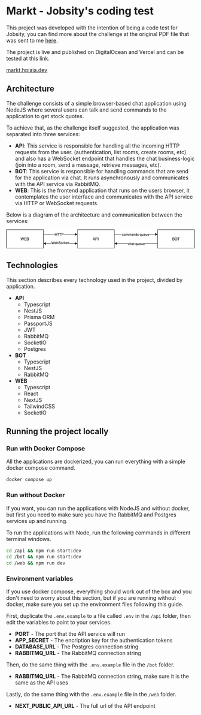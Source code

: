 # Markt - Jobsity's coding test

This project was developed with the intention of being a code test for Jobsity, you can find more about the challenge at the original PDF file that was sent to me [here](https://github.com/hpiaia/markt/blob/main/challenge.pdf). 

The project is live and published on DigitalOcean and Vercel and can be tested at this link.

[markt.hpiaia.dev](https://markt.hpiaia.dev/)

## Architecture
The challenge consists of a simple browser-based chat application using NodeJS where several users can talk and send commands to the application to get stock quotes.

To achieve that, as the challenge itself suggested, the application was separated into three services:

 - **API**: This service is responsible for handling all the incoming HTTP requests from the user. (authentication, list rooms, create rooms, etc) and also has a WebSocket endpoint that handles the chat business-logic (join into a room, send a message, retrieve messages, etc).
 - **BOT**: This service is responsible for handling commands that are send for the application via chat. It runs asynchronously and communicates with the API service via RabbitMQ. 
 - **WEB**: This is the frontend application that runs on the users browser, it contemplates the user interface and communicates with the API service via HTTP or WebSocket requests.

Below is a diagram of the architecture and communication between the services: 

![communication diagram](https://raw.githubusercontent.com/hpiaia/markt/main/diagram.png)

## Technologies
This section describes every technology used in the project, divided by application.

 - **API**
	 - Typescript
	 - NestJS
	 - Prisma ORM
	 - PassportJS
	 - JWT
	 - RabbitMQ
	 - SocketIO
	 - Postgres
 - **BOT**
	 - Typescript
	 - NestJS
	 - RabbitMQ
 - **WEB**
	 - Typescript
	 - React
	 - NextJS
	 - TailwindCSS
	 - SocketIO

## Running the project locally

### Run with Docker Compose

All the applications are dockerized, you can run everything with a simple docker compose command.

```bash
docker compose up
```

### Run without Docker

If you want, you can run the applications with NodeJS and without docker, but first you need to make sure you have the RabbitMQ and Postgres services up and running.

To run the applications with Node, run the following commands in different terminal windows.
```bash
cd /api && npm run start:dev
cd /bot && npm run start:dev
cd /web && npm run dev
```

### Environment variables

If you use docker compose, everything should work out of the box and you don't need to worry about this section, but if you are running without docker, make sure you set up the environment files following this guide.

First, duplicate the `.env.example` to a file called `.env` in the `/api` folder, then edit the variables to point to your services.

 - **PORT** - The port that the API service will run
 - **APP_SECRET** - The encription key for the authentication tokens
 - **DATABASE_URL** - The Postgres connection string
 - **RABBITMQ_URL** - The RabbitMQ connection string

Then, do the same thing with the `.env.example` file in the `/bot` folder.

 - **RABBITMQ_URL** - The RabbitMQ connection string, make sure it is the same as the API uses

Lastly, do the same thing with the `.env.example` file in the `/web` folder.

 - **NEXT_PUBLIC_API_URL** - The full url of the API endpoint
 
 
